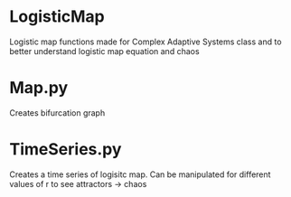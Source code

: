 # LogisticMap

Logistic map functions made for Complex Adaptive Systems class and to better understand logistic map equation and chaos

# Map.py

Creates bifurcation graph

# TimeSeries.py

Creates a time series of logisitc map. Can be manipulated for different values of r to see attractors -> chaos
